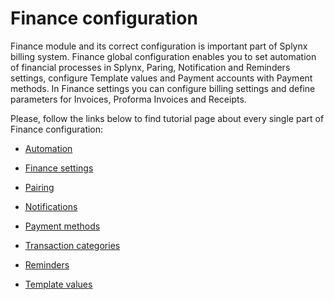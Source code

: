 Finance configuration
=============


Finance module and its correct configuration is important part of Splynx billing system. Finance global configuration enables you to set automation of financial processes in Splynx, Paring, Notification and Reminders settings, configure Template values and Payment accounts with Payment methods. In Finance settings you can configure billing settings and define parameters for Invoices, Proforma Invoices and Receipts.

Please, follow the links below to find tutorial page about every single part of Finance configuration:

* [ Automation](configuration/finance/automation/automation.md)

*  [ Finance settings](configuration/finance/finance_settings/finance_settings.md)

* [ Pairing](configuration/finance/pairing/pairing.md)

* [ Notifications](configuration/finance/notifications/notifications,md)

* [ Payment methods](configuration/finance/payment_methods/payment_methods.md)

* [ Transaction categories](configuration/finance/transaction_categories/transaction_categories.md)

* [ Reminders](configuration/finance/reminders/reminders.md)

* [ Template values](configuration/finance/tempplate_values/tempplate_values.md)
